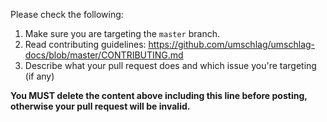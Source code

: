 Please check the following:

1. Make sure you are targeting the `master` branch.
2. Read contributing guidelines: https://github.com/umschlag/umschlag-docs/blob/master/CONTRIBUTING.md
3. Describe what your pull request does and which issue you're targeting (if any)

**You MUST delete the content above including this line before posting, otherwise your pull request will be invalid.**
